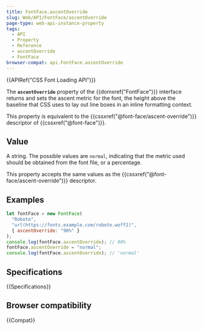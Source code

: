 ```yaml
---
title: FontFace.ascentOverride
slug: Web/API/FontFace/ascentOverride
page-type: web-api-instance-property
tags:
  - API
  - Property
  - Reference
  - ascentOverride
  - FontFace
browser-compat: api.FontFace.ascentOverride
---
```


{{APIRef("CSS Font Loading API")}}

The **`ascentOverride`** property of the {{domxref("FontFace")}} interface returns and sets the ascent metric for the font, the height above the baseline that CSS uses to lay out line boxes in an inline formatting context.

This property is equivalent to the {{cssxref("@font-face/ascent-override")}} descriptor of {{cssxref("@font-face")}}.

## Value

A string. The possible values are `normal`, indicating that the metric used should be obtained from the font file, or a percentage.

This property accepts the same values as the {{cssxref("@font-face/ascent-override")}} descriptor.

## Examples

```js
let fontFace = new FontFace(
  "Roboto",
  "url(https://fonts.example.com/roboto.woff2)",
  { ascentOverride: "90%" }
);
console.log(fontFace.ascentOverride); // 90%
fontFace.ascentOverride = "normal";
console.log(fontFace.ascentOverride); // 'normal'
```

## Specifications

{{Specifications}}

## Browser compatibility

{{Compat}}
